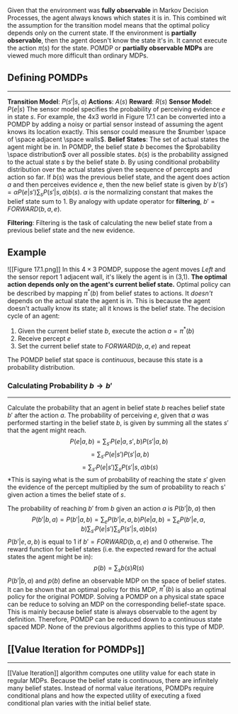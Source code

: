 Given that the environment was **fully observable** in Markov Decision Processes, the agent always knows which states it is in. This combined wit the assumption for the transition model means that the optimal policy depends only on the current state. If the environment is **partially observable**, then the agent doesn't know the state it's in. It cannot execute the action $\pi(s)$ for the state. POMDP or **partially observable MDPs** are viewed much more difficult than ordinary MDPs.

## Defining POMDPs
____
**Transition Model**: $P(s'|s,a)$
**Actions**: $A(s)$
**Reward**: $R(s)$
**Sensor Model**: $P(e|s)$ 
	The sensor model specifies the probability of perceiving evidence $e$ in state $s$. For example, the 4x3 world in Figure 17.1 can be converted into a POMDP by adding a noisy or partial sensor instead of assuming the agent knows its location exactly. This sensor could measure the $number \space of \space adjacent \space walls$.
**Belief States**: The set of actual states the agent might be in. In POMDP, the belief state $b$ becomes the $probability \space distribution$ over all possible states. $b(s)$ is the probability assigned to the actual state $s$ by the belief state $b$. By using conditional probability distribution over the actual states given the sequence of percepts and action so far. If $b(s)$ was the previous belief state, and the agent does action $a$ and then perceives evidence $e$, then the new belief state is given by $b'(s')= \alpha P(e|s')\sum_s P(s'|s,a)b(s)$. $\alpha$ is the normalizing constant that makes the belief state sum to 1. By analogy with update operator for **filtering**, $b'=FORWARD(b,a,e)$. 

**Filtering**: Filtering is the task of calculating the new belief state from a previous belief state and the new evidence.

## Example 
![[Figure 17.1.png]]
In this $4 \times 3$  POMDP, suppose the agent moves $Left$ and the sensor report 1 adjacent wall, it's likely the agent is in (3,1). **The optimal action depends only on the agent's current belief state.** Optimal policy can be described by mapping $\pi^*(b)$ from belief states to actions. It *doesn't* depends on the actual state the agent is in. This is because the agent doesn't actually know its state; all it knows is the belief state. The decision cycle of an agent:
1. Given the current belief state $b$, execute the action $a=\pi^*(b)$
2. Receive percept $e$
3. Set the current belief state to $FORWARD(b,a,e)$ and repeat

The POMDP belief stat space is *continuous*, because this state is a probability distribution. 

### Calculating Probability $b\rightarrow b'$
___
Calculate the probability that an agent in belief state $b$ reaches belief state $b'$ after the action $a$. The probability of perceiving $e$, given that $a$ was performed starting in the belief state $b$, is given by summing all the states $s'$ that the agent might reach. 
$$P(e|a,b)=\sum_{s'}P(e|a,s',b)P(s'|a,b)$$
$$=\sum_{s'}P(e|s')P(s'|a,b)$$
$$=\sum_{s'}P(e|s')\sum_{s}P(s'|s,a)b(s)$$
*This is saying what is the sum of probability of reaching the state $s'$ given the evidence of the percept multiplied by the sum of probability to reach s' given action a times the belief state of $s$. 

The probability of reaching $b'$ from $b$ given an action $a$ is $P(b'|b,a)$ then $$P(b'|b,a)=P(b'|a,b)=\sum_eP(b'|e,a,b)P(e|a,b)=\sum_eP(b'|e,a,b)\sum_{s'}P(e|s')\sum_{s}P(s'|s,a)b(s)$$
$P(b'|e,a,b)$ is equal to 1 if $b'=FORWARD(b,a,e)$ and 0 otherwise. The reward function for belief states (i.e. the expected reward for the actual states the agent might be in): $$p(b)=\sum_sb(s)R(s)$$
$P(b'|b,a)$ and $p(b)$ define an observable MDP on the space of belief states. It can be shown that an optimal policy for this MDP, $\pi^*(b)$ is also an optimal policy for the original POMDP. Solving a POMDP on a physical state space can be reduce to solving an MDP on the corresponding belief-state space. This is mainly because belief state is always observable to the agent by definition. Therefore, POMDP can be reduced down to a continuous state spaced MDP. None of the previous algorithms applies to this type of MDP. 

## [[Value Iteration for POMDPs]]
____
[[Value Iteration]] algorithm computes one utility value for each state in regular MDPs. Because the belief state is continuous, there are infinitely many belief states. Instead of normal value iterations, POMDPs require conditional plans and how the expected utility of executing a fixed conditional plan varies with the initial belief state. 